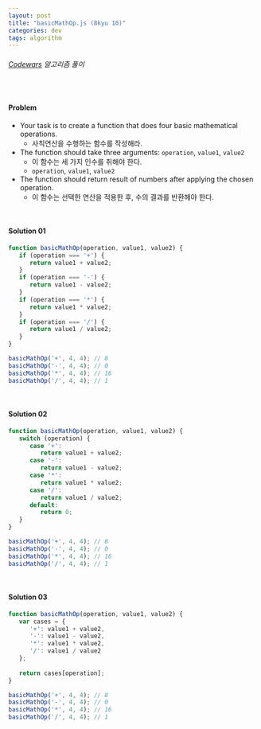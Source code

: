 ```yaml
---
layout: post
title: "basicMathOp.js (8kyu 10)"
categories: dev
tags: algorithm
---
```


###### [Codewars](https://www.codewars.com) 알고리즘 풀이

<br>

#### Problem

- Your task is to create a function that does four basic mathematical operations.
  - 사칙연산을 수행하는 함수를 작성해라.
- The function should take three arguments: `operation`, `value1`, `value2`
  - 이 함수는 세 가지 인수를 취해야 한다.
  - `operation`, `value1`, `value2`
- The function should return result of numbers after applying the chosen operation.
  - 이 함수는 선택한 연산을 적용한 후, 수의 결과를 반환해야 한다.

<br>

#### Solution 01

```js
function basicMathOp(operation, value1, value2) {
   if (operation === '+') {
      return value1 + value2;
   }
   if (operation === '-') {
      return value1 - value2;
   }
   if (operation === '*') {
      return value1 * value2;
   }
   if (operation === '/') {
      return value1 / value2;
   }
}

basicMathOp('+', 4, 4);	// 8
basicMathOp('-', 4, 4);	// 0
basicMathOp('*', 4, 4);	// 16
basicMathOp('/', 4, 4);	// 1
```

<br>

#### Solution 02

```js
function basicMathOp(operation, value1, value2) {
   switch (operation) {
      case '+':
         return value1 + value2;
      case '-':
         return value1 - value2;
      case '*':
         return value1 * value2;
      case '/':
         return value1 / value2;
      default:
         return 0;
   }
}

basicMathOp('+', 4, 4);	// 8
basicMathOp('-', 4, 4);	// 0
basicMathOp('*', 4, 4);	// 16
basicMathOp('/', 4, 4);	// 1
```

<br>

#### Solution 03

```js
function basicMathOp(operation, value1, value2) {
   var cases = {
      '+': value1 + value2,
      '-': value1 - value2,
      '*': value1 * value2,
      '/': value1 / value2
   };
   
   return cases[operation];
}

basicMathOp('+', 4, 4);	// 8
basicMathOp('-', 4, 4);	// 0
basicMathOp('*', 4, 4);	// 16
basicMathOp('/', 4, 4);	// 1
```

<br>